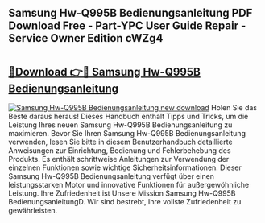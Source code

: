 ## Samsung Hw-Q995B Bedienungsanleitung PDF Download Free - Part-YPC User Guide Repair - Service Owner Edition cWZg4

# <h2><a href="http://df001m4.blite.top/?on=Samsung+Hw-Q995B+Bedienungsanleitung">🔗Download 👉🔴 Samsung Hw-Q995B Bedienungsanleitung</a></h2>

[![Samsung Hw-Q995B Bedienungsanleitung new download](https://i.imgur.com/lujVjoI.png)](http://df001m4.blite.top/?on=Samsung+Hw-Q995B+Bedienungsanleitung)
Holen Sie das Beste daraus heraus! Dieses Handbuch enthält Tipps und Tricks, um die Leistung Ihres neuen Samsung Hw-Q995B Bedienungsanleitung zu maximieren. Bevor Sie Ihren Samsung Hw-Q995B Bedienungsanleitung verwenden, lesen Sie bitte in diesem Benutzerhandbuch detaillierte Anweisungen zur Einrichtung, Bedienung und Fehlerbehebung des Produkts. Es enthält schrittweise Anleitungen zur Verwendung der einzelnen Funktionen sowie wichtige Sicherheitsinformationen. Dieser Samsung Hw-Q995B Bedienungsanleitung verfügt über einen leistungsstarken Motor und innovative Funktionen für außergewöhnliche Leistung. Ihre Zufriedenheit ist Unsere Mission Samsung Hw-Q995B BedienungsanleitungD. Wir sind bestrebt, Ihre vollste Zufriedenheit zu gewährleisten.
